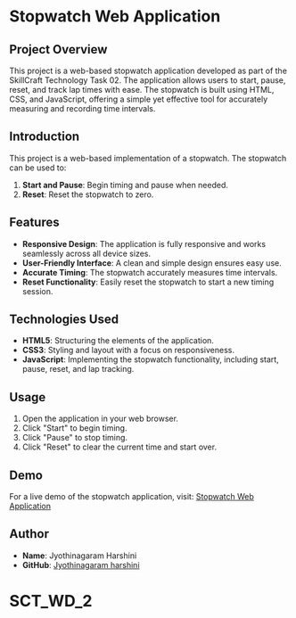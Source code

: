 # **Stopwatch Web Application**

## **Project Overview**

This project is a web-based stopwatch application developed as part of the SkillCraft Technology Task 02. The application allows users to start, pause, reset, and track lap times with ease. The stopwatch is built using HTML, CSS, and JavaScript, offering a simple yet effective tool for accurately measuring and recording time intervals.

## **Introduction**

This project is a web-based implementation of a stopwatch. The stopwatch can be used to:
1. **Start and Pause**: Begin timing and pause when needed.
2. **Reset**: Reset the stopwatch to zero.

## **Features**

- **Responsive Design**: The application is fully responsive and works seamlessly across all device sizes.
- **User-Friendly Interface**: A clean and simple design ensures easy use.
- **Accurate Timing**: The stopwatch accurately measures time intervals.
- **Reset Functionality**: Easily reset the stopwatch to start a new timing session.

## **Technologies Used**

- **HTML5**: Structuring the elements of the application.
- **CSS3**: Styling and layout with a focus on responsiveness.
- **JavaScript**: Implementing the stopwatch functionality, including start, pause, reset, and lap tracking.

## **Usage**

1. Open the application in your web browser.
2. Click "Start" to begin timing.
3. Click "Pause" to stop timing.
4. Click "Reset" to clear the current time and start over.

## **Demo**

For a live demo of the stopwatch application, visit: [Stopwatch Web Application](https://hrjayasuryasingh9.github.io/SCT_WD_2/Task-2/)

## **Author**

- **Name**: Jyothinagaram Harshini
- **GitHub**: [Jyothinagaram harshini](https://github.com/Harshini6280)
# SCT_WD_2

